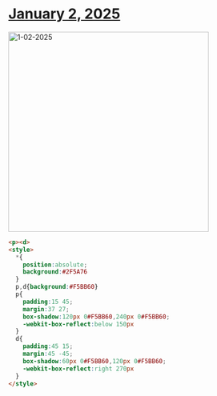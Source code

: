 # [January 2, 2025](https://cssbattle.dev/play/tVqrUklYIgrYYaxbs5Is)

<img src="https://firebasestorage.googleapis.com/v0/b/cssbattleapp.appspot.com/o/user%2Fe6YbeBahWNPT7VpE2rE2p85byxa2%2Ftargets%2Ftarget_kgj6cRH@2x.png?alt=media" width="400" alt="1-02-2025" />

```html
<p><d>
<style>
  *{
    position:absolute;
    background:#2F5A76
  }
  p,d{background:#F5BB60}
  p{
    padding:15 45;
    margin:37 27;
    box-shadow:120px 0#F5BB60,240px 0#F5BB60;
    -webkit-box-reflect:below 150px
  }
  d{
    padding:45 15;
    margin:45 -45;
    box-shadow:60px 0#F5BB60,120px 0#F5BB60;
    -webkit-box-reflect:right 270px
  }
</style>
```
